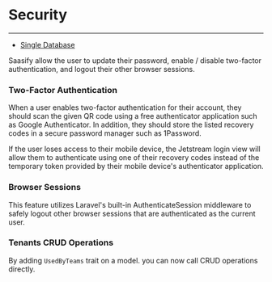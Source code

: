 # Security

---

- [Single Database](#section-1)

Saasify allow the user to update their password, enable / disable two-factor authentication, and logout their other browser sessions.

<a name="section-1"></a>

### Two-Factor Authentication

When a user enables two-factor authentication for their account, they should scan the given QR code using a free authenticator application such as Google Authenticator. In addition, they should store the listed recovery codes in a secure password manager such as 1Password.

If the user loses access to their mobile device, the Jetstream login view will allow them to authenticate using one of their recovery codes instead of the temporary token provided by their mobile device's authenticator application.

### Browser Sessions
This feature utilizes Laravel's built-in AuthenticateSession middleware to safely logout other browser sessions that are authenticated as the current user.

### Tenants CRUD Operations
By adding `UsedByTeams` trait on a model. you can now call CRUD operations directly.

